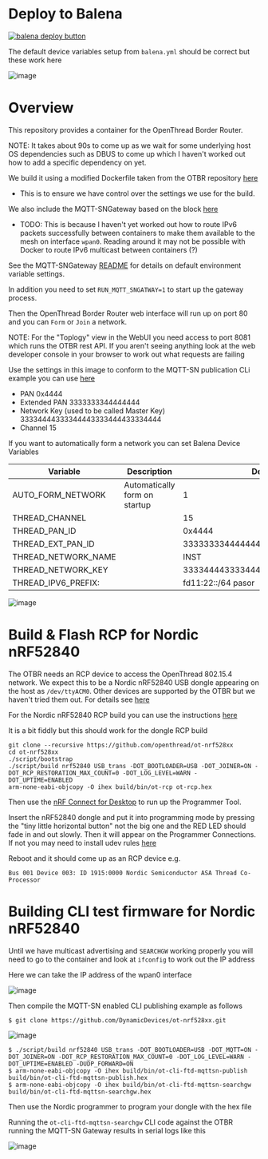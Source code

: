 # Deploy to Balena

[![balena deploy button](https://www.balena.io/deploy.svg)](https://dashboard.balena-cloud.com/deploy)

The default device variables setup from `balena.yml` should be correct but these work here

![image](https://github.com/DynamicDevices/openthread-border-router-block/assets/1537834/3fdf5bc5-bd6a-4d91-b392-0b0fe0ba658f)

# Overview

This repository provides a container for the OpenThread Border Router.

NOTE: It takes about 90s to come up as we wait for some underlying host OS dependencies such as DBUS to come up which I haven't worked out how to add a specific dependency on yet.

We build it using a modified Dockerfile taken from the OTBR repository [here](https://github.com/openthread/ot-br-posix/blob/main/etc/docker/Dockerfile)

- This is to ensure we have control over the settings we use for the build.

We also include the MQTT-SNGateway based on the block [here](https://github.com/DynamicDevices/mqttsn-gateway-block)

- TODO: This is because I haven't yet worked out how to route IPv6 packets successfully between containers to make them available to the mesh on interface `wpan0`. Reading around it may not be possible with Docker to route IPv6 multicast between containers (?)

See the MQTT-SNGateway [README](https://github.com/DynamicDevices/mqttsn-gateway-block#readme) for details on default environment variable settings.

In addition you need to set `RUN_MQTT_SNGATWAY=1` to start up the gateway process.

Then the OpenThread Border Router web interface will run up on port 80 and you can `Form` or `Join` a network.

NOTE: For the "Toplogy" view in the WebUI you need access to port 8081 which runs the OTBR rest API. If you aren't seeing anything look at the web developer console in your browser to work out what requests are failing

Use the settings in this image to conform to the MQTT-SN publication CLi example you can use [here](https://github.com/DynamicDevices/openthread/tree/ajl/adding-examples/examples/apps/mqtt-snpublish)

- PAN 0x4444
- Extended PAN 3333333344444444
- Network Key (used to be called Master Key) 33334444333344443333444433334444
- Channel 15

If you want to automatically form a network you can set Balena Device Variables

| Variable | Description | Default |
| -------- | ----------- | ------- |
| AUTO_FORM_NETWORK | Automatically form on startup | 1 |
| THREAD_CHANNEL | | 15 |
| THREAD_PAN_ID | | 0x4444 |
| THREAD_EXT_PAN_ID | | 3333333344444444 |
| THREAD_NETWORK_NAME | | INST |
| THREAD_NETWORK_KEY | | 33334444333344443333444433334444 |
| THREAD_IPV6_PREFIX: | | fd11:22::/64 pasor |

![image](https://github.com/DynamicDevices/openthread-border-router-block/assets/1537834/4c6f6e93-cbde-4bdd-b5a5-1df614e700c6)

# Build & Flash RCP for Nordic nRF52840 

The OTBR needs an RCP device to access the OpenThread 802.15.4 network. We expect this to be a Nordic nRF52840 USB dongle appearing on the host as `/dev/ttyACM0`. Other devices are supported by the OTBR but we haven't tried them out. For details see [here](https://openthread.io/platforms)

For the Nordic nRF52840 RCP build you can use the instructions [here](https://github.com/openthread/ot-nrf528xx/blob/main/src/nrf52840/README.md)

It is a bit fiddly but this should work for the dongle RCP build

```
git clone --recursive https://github.com/openthread/ot-nrf528xx
cd ot-nrf528xx
./script/bootstrap
./script/build nrf52840 USB_trans -DOT_BOOTLOADER=USB -DOT_JOINER=ON -DOT_RCP_RESTORATION_MAX_COUNT=0 -DOT_LOG_LEVEL=WARN -DOT_UPTIME=ENABLED
arm-none-eabi-objcopy -O ihex build/bin/ot-rcp ot-rcp.hex
```
Then use the [nRF Connect for Desktop](https://www.nordicsemi.com/Products/Development-tools/nrf-connect-for-desktop) to run up the Programmer Tool.

Insert the nRF52840 dongle and put it into programming mode by pressing the "tiny little horizontal button" not the big one and the RED LED should fade in and out slowly. Then it will appear on the Programmer Connections. If not you may need to install udev rules [here](https://github.com/NordicSemiconductor/nrf-udev)

Reboot and it should come up as an RCP device e.g.

`Bus 001 Device 003: ID 1915:0000 Nordic Semiconductor ASA Thread Co-Processor`

# Building CLI test firmware for Nordic nRF52840

Until we have multicast advertising and `SEARCHGW` working properly you will need to go to the container and look at `ifconfig` to work out the IP address

Here we can take the IP address of the wpan0 interface

![image](https://github.com/DynamicDevices/openthread-border-router-block/assets/1537834/62cedf1d-e734-4ced-89f8-8b75823f9086)

Then compile the MQTT-SN enabled CLI publishing example as follows

```
$ git clone https://github.com/DynamicDevices/ot-nrf528xx.git
```

![image](https://github.com/DynamicDevices/openthread-border-router-block/assets/1537834/ce1777e1-8395-449b-b9f4-b07f255027f0)

```
$ ./script/build nrf52840 USB_trans -DOT_BOOTLOADER=USB -DOT_MQTT=ON -DOT_JOINER=ON -DOT_RCP_RESTORATION_MAX_COUNT=0 -DOT_LOG_LEVEL=WARN -DOT_UPTIME=ENABLED -DUDP_FORWARD=ON
$ arm-none-eabi-objcopy -O ihex build/bin/ot-cli-ftd-mqttsn-publish build/bin/ot-cli-ftd-mqttsn-publish.hex
$ arm-none-eabi-objcopy -O ihex build/bin/ot-cli-ftd-mqttsn-searchgw build/bin/ot-cli-ftd-mqttsn-searchgw.hex
```

Then use the Nordic programmer to program your dongle with the hex file

Running the `ot-cli-ftd-mqttsn-searchgw` CLI code against the OTBR running the MQTT-SN Gateway results in serial logs like this

![image](https://github.com/DynamicDevices/openthread-border-router-block/assets/1537834/e8955a03-f387-4021-9bd7-b4211f820551)

